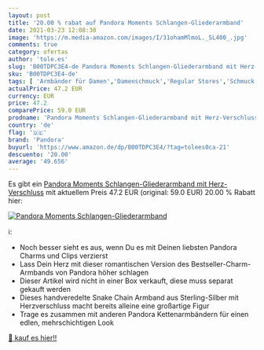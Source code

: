 ```yaml
---
layout: post
title: '20.00 % rabat auf Pandora Moments Schlangen-Gliederarmband'
date: 2021-03-23 12:08:30
image: 'https://m.media-amazon.com/images/I/31ohamMlmoL._SL400_.jpg'
comments: true
category: ofertas
author: 'tole.es'
slug: 'B00TDPC3E4-de Pandora Moments Schlangen-Gliederarmband mit Herz-Verschluss'
sku: 'B00TDPC3E4-de'
tags: [ 'Armbänder für Damen','Damenschmuck','Regular Stores','Schmuck','Shops','pandora', ]
actualPrice: 47.2 EUR
currency: EUR
price: 47.2
comparePrice: 59.0 EUR
prodname: 'Pandora Moments Schlangen-Gliederarmband mit Herz-Verschluss'
country: 'de'
flag: '🇩🇪'
brand: 'Pandora'
buyurl: 'https://www.amazon.de/dp/B00TDPC3E4/?tag=tolees0ca-21'
descuento: '20.00'
average: '49.656'
---
```


Es gibt ein [Pandora Moments Schlangen-Gliederarmband mit Herz-Verschluss](https://www.amazon.de/dp/B00TDPC3E4/?tag=tolees0ca-21) mit aktuellem Preis 47.2 EUR (original: 59.0 EUR) 20.00 % Rabatt hier:

[![Pandora Moments Schlangen-Gliederarmband](https://m.media-amazon.com/images/I/31ohamMlmoL._SL400_.jpg)](https://www.amazon.de/dp/B00TDPC3E4/?tag=tolees0ca-21)

ℹ️:

- Noch besser sieht es aus, wenn Du es mit Deinen liebsten Pandora Charms und Clips verzierst
- Lass Dein Herz mit dieser romantischen Version des Bestseller-Charm-Armbands von Pandora höher schlagen
- Dieser Artikel wird nicht in einer Box verkauft, diese muss separat gekauft werden
- Dieses handveredelte Snake Chain Armband aus Sterling-Silber mit Herzverschluss macht bereits alleine eine großartige Figur
- Trage es zusammen mit anderen Pandora Kettenarmbändern für einen edlen, mehrschichtigen Look

[🛒 kauf es hier!!](https://www.amazon.de/dp/B00TDPC3E4/?tag=tolees0ca-21)
